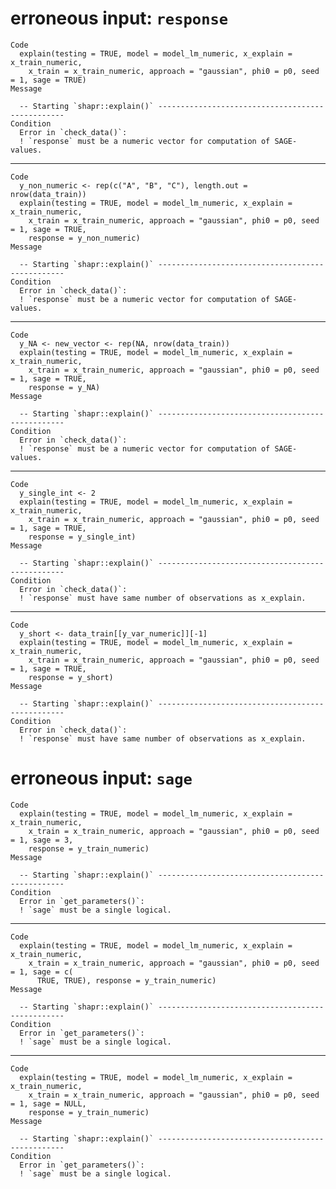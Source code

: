# erroneous input: `response`

    Code
      explain(testing = TRUE, model = model_lm_numeric, x_explain = x_train_numeric,
        x_train = x_train_numeric, approach = "gaussian", phi0 = p0, seed = 1, sage = TRUE)
    Message
      
      -- Starting `shapr::explain()` -------------------------------------------------
    Condition
      Error in `check_data()`:
      ! `response` must be a numeric vector for computation of SAGE-values.

---

    Code
      y_non_numeric <- rep(c("A", "B", "C"), length.out = nrow(data_train))
      explain(testing = TRUE, model = model_lm_numeric, x_explain = x_train_numeric,
        x_train = x_train_numeric, approach = "gaussian", phi0 = p0, seed = 1, sage = TRUE,
        response = y_non_numeric)
    Message
      
      -- Starting `shapr::explain()` -------------------------------------------------
    Condition
      Error in `check_data()`:
      ! `response` must be a numeric vector for computation of SAGE-values.

---

    Code
      y_NA <- new_vector <- rep(NA, nrow(data_train))
      explain(testing = TRUE, model = model_lm_numeric, x_explain = x_train_numeric,
        x_train = x_train_numeric, approach = "gaussian", phi0 = p0, seed = 1, sage = TRUE,
        response = y_NA)
    Message
      
      -- Starting `shapr::explain()` -------------------------------------------------
    Condition
      Error in `check_data()`:
      ! `response` must be a numeric vector for computation of SAGE-values.

---

    Code
      y_single_int <- 2
      explain(testing = TRUE, model = model_lm_numeric, x_explain = x_train_numeric,
        x_train = x_train_numeric, approach = "gaussian", phi0 = p0, seed = 1, sage = TRUE,
        response = y_single_int)
    Message
      
      -- Starting `shapr::explain()` -------------------------------------------------
    Condition
      Error in `check_data()`:
      ! `response` must have same number of observations as x_explain.

---

    Code
      y_short <- data_train[[y_var_numeric]][-1]
      explain(testing = TRUE, model = model_lm_numeric, x_explain = x_train_numeric,
        x_train = x_train_numeric, approach = "gaussian", phi0 = p0, seed = 1, sage = TRUE,
        response = y_short)
    Message
      
      -- Starting `shapr::explain()` -------------------------------------------------
    Condition
      Error in `check_data()`:
      ! `response` must have same number of observations as x_explain.

# erroneous input: `sage`

    Code
      explain(testing = TRUE, model = model_lm_numeric, x_explain = x_train_numeric,
        x_train = x_train_numeric, approach = "gaussian", phi0 = p0, seed = 1, sage = 3,
        response = y_train_numeric)
    Message
      
      -- Starting `shapr::explain()` -------------------------------------------------
    Condition
      Error in `get_parameters()`:
      ! `sage` must be a single logical.

---

    Code
      explain(testing = TRUE, model = model_lm_numeric, x_explain = x_train_numeric,
        x_train = x_train_numeric, approach = "gaussian", phi0 = p0, seed = 1, sage = c(
          TRUE, TRUE), response = y_train_numeric)
    Message
      
      -- Starting `shapr::explain()` -------------------------------------------------
    Condition
      Error in `get_parameters()`:
      ! `sage` must be a single logical.

---

    Code
      explain(testing = TRUE, model = model_lm_numeric, x_explain = x_train_numeric,
        x_train = x_train_numeric, approach = "gaussian", phi0 = p0, seed = 1, sage = NULL,
        response = y_train_numeric)
    Message
      
      -- Starting `shapr::explain()` -------------------------------------------------
    Condition
      Error in `get_parameters()`:
      ! `sage` must be a single logical.

